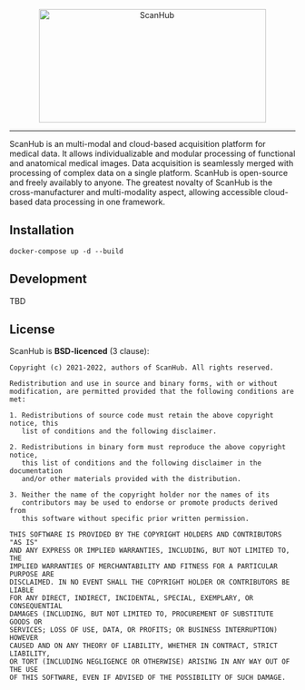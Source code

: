 <p align="center">
  <a href="https://brain-link.de/wp-content/uploads/2022/03/ScanHub.svg"><img src="https://brain-link.de/wp-content/uploads/2022/03/ScanHub.svg" width="400" height="200" alt="ScanHub"></a>
</p>

-----------------
  
ScanHub is an multi-modal and cloud-based acquisition platform for medical data. It allows individualizable and modular processing of functional and anatomical medical images. Data acquisition is seamlessly merged with processing of complex data on a single platform.
ScanHub is open-source and freely availably to anyone. 
The greatest novalty of ScanHub is the cross-manufacturer and multi-modality aspect, allowing accessible cloud-based data processing in one framework. 


Installation
------------

    docker-compose up -d --build


Development
-----------

TBD


License
-------

ScanHub is **BSD-licenced** (3 clause):

    Copyright (c) 2021-2022, authors of ScanHub. All rights reserved.

    Redistribution and use in source and binary forms, with or without
    modification, are permitted provided that the following conditions are met:

    1. Redistributions of source code must retain the above copyright notice, this
       list of conditions and the following disclaimer.

    2. Redistributions in binary form must reproduce the above copyright notice,
       this list of conditions and the following disclaimer in the documentation
       and/or other materials provided with the distribution.

    3. Neither the name of the copyright holder nor the names of its
       contributors may be used to endorse or promote products derived from
       this software without specific prior written permission.

    THIS SOFTWARE IS PROVIDED BY THE COPYRIGHT HOLDERS AND CONTRIBUTORS "AS IS"
    AND ANY EXPRESS OR IMPLIED WARRANTIES, INCLUDING, BUT NOT LIMITED TO, THE
    IMPLIED WARRANTIES OF MERCHANTABILITY AND FITNESS FOR A PARTICULAR PURPOSE ARE
    DISCLAIMED. IN NO EVENT SHALL THE COPYRIGHT HOLDER OR CONTRIBUTORS BE LIABLE
    FOR ANY DIRECT, INDIRECT, INCIDENTAL, SPECIAL, EXEMPLARY, OR CONSEQUENTIAL
    DAMAGES (INCLUDING, BUT NOT LIMITED TO, PROCUREMENT OF SUBSTITUTE GOODS OR
    SERVICES; LOSS OF USE, DATA, OR PROFITS; OR BUSINESS INTERRUPTION) HOWEVER
    CAUSED AND ON ANY THEORY OF LIABILITY, WHETHER IN CONTRACT, STRICT LIABILITY,
    OR TORT (INCLUDING NEGLIGENCE OR OTHERWISE) ARISING IN ANY WAY OUT OF THE USE
    OF THIS SOFTWARE, EVEN IF ADVISED OF THE POSSIBILITY OF SUCH DAMAGE.
